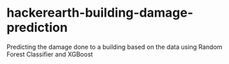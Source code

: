 # hackerearth-building-damage-prediction
Predicting the damage done to a building based on the data using Random Forest Classifier and XGBoost
